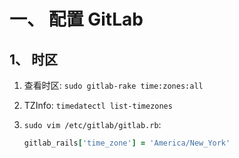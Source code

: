 # 一、 配置 GitLab

## 1、 时区
1. 查看时区: `sudo gitlab-rake time:zones:all`  

2. TZInfo: `timedatectl list-timezones`  

3. `sudo vim /etc/gitlab/gitlab.rb`:  
   ```rb
   gitlab_rails['time_zone'] = 'America/New_York'
   ```
